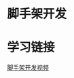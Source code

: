 # 脚手架开发

# 学习链接

[脚手架开发视频](https://www.bilibili.com/video/BV1PB4y1j7DY/?p=5&spm_id_from=pageDriver&vd_source=c05df78d37eab99c05944afbba57eba3)



